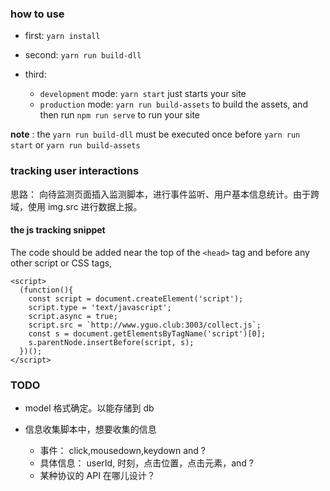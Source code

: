 ### how to use

* first: `yarn install`
* second: `yarn run build-dll`
* third: 
	
	* `development` mode: `yarn start` just starts your site
	* `production` mode: `yarn run build-assets` to build the assets, and then run `npm run serve` to run your site

**note** : the `yarn run build-dll` must be executed once before `yarn run start` or `yarn run build-assets` 


### tracking user interactions

思路： 向待监测页面插入监测脚本，进行事件监听、用户基本信息统计。由于跨域，使用 img.src 进行数据上报。

#### the js tracking snippet

The code should be added near the top of the `<head>` tag and before any other script or CSS tags,

```
<script>
  (function(){
    const script = document.createElement('script');
    script.type = 'text/javascript';
    script.async = true;
    script.src = `http://www.yguo.club:3003/collect.js`;
    const s = document.getElementsByTagName('script')[0];
    s.parentNode.insertBefore(script, s);
  })();
</script>
```

### TODO

* model 格式确定。以能存储到 db
* 信息收集脚本中，想要收集的信息
  
  * 事件： click,mousedown,keydown and ?
  * 具体信息： userId, 时刻，点击位置，点击元素，and ?
  * 某种协议的 API 在哪儿设计？




